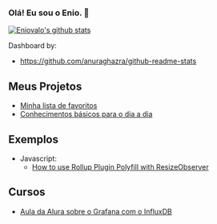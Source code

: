 ### Olá! Eu sou o Enio. 👋

[![Eniovalo's github stats](https://github-readme-stats.vercel.app/api?username=eniovalo)](https://github.com/anuraghazra/github-readme-stats)

Dashboard by:
- <https://github.com/anuraghazra/github-readme-stats>

## Meus Projetos
- [Minha lista de favoritos](https://github.com/eniovalo/favoritos)
- [Conhecimentos básicos para o dia a dia](https://github.com/eniovalo/conhecimentos-basicos)

## Exemplos
- Javascript:
  - [How to use Rollup Plugin Polyfill with ResizeObserver](https://github.com/eniovalo/rollup-plugin-polyfill-example-resizeobserver)

## Cursos
- [Aula da Alura sobre o Grafana com o InfluxDB](https://github.com/eniovalo/alura-grafana)
